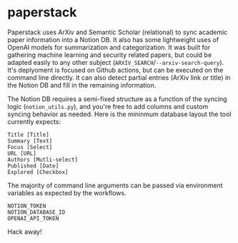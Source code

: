 # paperstack

Paperstack uses ArXiv and Semantic Scholar (relational) to sync academic paper information into a Notion DB. It also has some lightweight uses of OpenAI models for summarization and categorization. It was built for gathering machine learning and security related papers, but could be adapted easily to any other subject (`ARXIV_SEARCH`/`--arxiv-search-query`). It's deplyoment is focused on Github actions, but can be executed on the command line directly. It can also detect partial entries (ArXiv link or title) in the Notion DB and fill in the remaining information.

The Notion DB requires a semi-fixed structure as a function of the syncing logic (`notion_utils.py`), and you're free to add columns and custom syncing behavior as needed. Here is the mininmum database layout the tool currently expects:

```
Title [Title]
Summary [Text]
Focus [Select]
URL [URL]
Authors [Mutli-select]
Published [Date]
Explored [Checkbox]
```

The majority of command line arguments can be passed via environment variables as expected by the workflows.

```
NOTION_TOKEN
NOTION_DATABASE_ID
OPENAI_API_TOKEN
```

Hack away!
